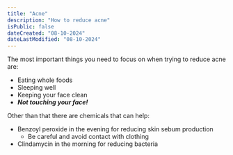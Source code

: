 ```yaml
---
title: "Acne"
description: "How to reduce acne"
isPublic: false
dateCreated: "08-10-2024"
dateLastModified: "08-10-2024"
---
```


The most important things you need to focus on when trying to reduce acne are:

* Eating whole foods
* Sleeping well
* Keeping your face clean
* ***Not touching your face!***

Other than that there are chemicals that can help:

* Benzoyl peroxide in the evening for reducing skin sebum production
    * Be careful and avoid contact with clothing
* Clindamycin in the morning for reducing bacteria
